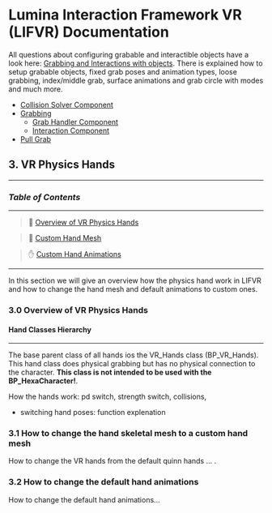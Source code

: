 # Lumina Interaction Framework VR (LIFVR) Documentation

All questions about configuring grabable and interactible objects have a look here: [Grabbing and Interactions with objects](/interactions.md).
There is explained how to setup grabable objects, fixed grab poses and animation types, loose grabbing, index/middle grab, surface animations and grab circle with modes and much more.
- [Collision Solver Component](/interactions.md/#40-collision-solver-component)
- [Grabbing](/interactions.md/#41-grabbing)
    - [Grab Handler Component](/interactions.md/#411-grab-handler-component)
    - [Interaction Component](/interactions.md/#412-interaction-component)
- [Pull Grab](/interactions.md/#42-pull-grab)

## 3. VR Physics Hands

---

### _Table of Contents_
---
>:running: [Overview of VR Physics Hands](#30-Overview-of-VR-Physics-Hands)

>:gloves: [Custom Hand Mesh](#31-How-to-change-the-hand-skeletal-mesh-to-a-custom-hand-mesh)

>:raised_hand: [Custom Hand Animations](#31-How-to-change-the-default-hand-animations)

---


In this section we will give an overview how the physics hand work in LIFVR and how to change the hand mesh and default animations to custom ones.

### 3.0 Overview of VR Physics Hands

#### **Hand Classes Hierarchy**
---

The base parent class of all hands ios the VR_Hands class (BP_VR_Hands). This hand class does physical grabbing but has no physical connection to the character. **This class is not intended to be used with the BP_HexaCharacter!**.

How the hands work: pd switch, strength switch, collisions,
- switching hand poses: function explenation 

### 3.1 How to change the hand skeletal mesh to a custom hand mesh
How to change the VR hands from the default quinn hands ... .

### 3.2 How to change the default hand animations
How to change the default hand animations...
